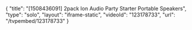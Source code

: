 {
    "title": "[1508436091] 2pack Ion Audio Party Starter Portable Speakers",
    "type": "solo",
    "layout": "iframe-static",
    "videoId": "123178733",
    "url": "\/tvpembed\/123178733"
}